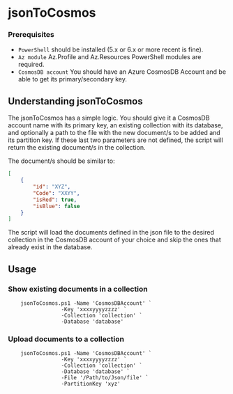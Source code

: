 # jsonToCosmos

### Prerequisites
- `PowerShell` should be installed (5.x or 6.x or more recent is fine).
- `Az module` Az.Profile and Az.Resources PowerShell modules are required.
- `CosmosDB account` You should have an Azure CosmosDB Account and be able to get its primary/secondary key.


## Understanding jsonToCosmos

The jsonToCosmos has a simple logic. You should give it a CosmosDB account name with its primary key, an existing collection with its database, and optionally a path to the file with the new document/s to be added and its partition key. If these last two parameters are not defined, the script will return the existing document/s in the collection.

The document/s should be similar to:
```json
[
	{
		"id": "XYZ",
		"Code": "XXYY",
		"isRed": true,
		"isBlue": false
	}
]
```

The script will load the documents defined in the json file to the desired collection in the CosmosDB account of your choice and skip the ones that already exist in the database.

## Usage
### Show existing documents in a collection
```pwsh
    jsonToCosmos.ps1 -Name 'CosmosDBAccount' `
                 -Key 'xxxxyyyyzzzz' `
                 -Collection 'collection' `
                 -Database 'database'                
```
### Upload documents to a collection
```pwsh
    jsonToCosmos.ps1 -Name 'CosmosDBAccount' `
                 -Key 'xxxxyyyyzzzz' `
                 -Collection 'collection' `
                 -Database 'database' `
                 -File '/Path/to/Json/file' `
                 -PartitionKey 'xyz'		 
```
